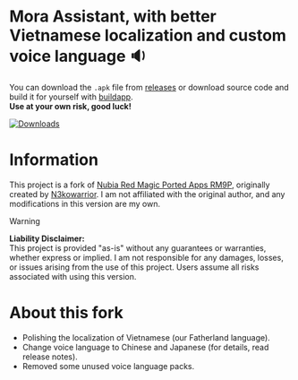 # Mora Assistant, with better Vietnamese localization and custom voice language 🔉

You can download the <code>.apk</code> file from [releases](https://github.com/YunyiKovsha/mora-vi/releases) or download source code and build it for yourself with [buildapp](https://github.com/mon231/buildapp).  
**Use at your own risk, good luck!**

[![Downloads](https://img.shields.io/github/downloads/YunyiKovsha/mora-vi/total)](https://github.com/YunyiKovsha/mora-vi/releases)

# Information

This project is a fork of [Nubia Red Magic Ported Apps RM9P](https://github.com/N3kowarrior/Nubia-Red-Magick-Ported-Apps-RM9P), originally created by [N3kowarrior](https://github.com/N3kowarrior). I am not affiliated with the original author, and any modifications in this version are my own.

> [!WARNING]
> **Liability Disclaimer:**  
> This project is provided "as-is" without any guarantees or warranties, whether express or implied. I am not responsible for any damages, losses, or issues arising from the use of this project. Users assume all risks associated with using this version.

# About this fork

- Polishing the localization of Vietnamese (our Fatherland language).
- Change voice language to Chinese and Japanese (for details, read release notes).
- Removed some unused voice language packs.
